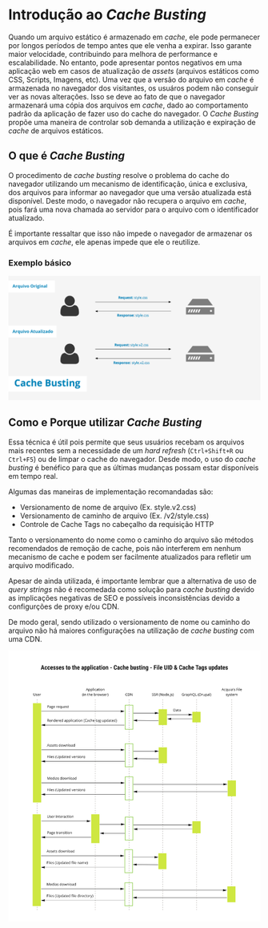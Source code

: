 # Introdução ao _Cache Busting_

Quando um arquivo estático é armazenado em _cache_, ele pode permanecer por longos períodos de tempo antes que ele venha a expirar. Isso garante maior velocidade, contribuindo para melhora de performance e escalabilidade. No entanto, pode apresentar pontos negativos em uma aplicação web em casos de atualização de _assets_ (arquivos estáticos como CSS, Scripts, Imagens, etc). Uma vez que a versão do arquivo em _cache_ é armazenada no navegador dos visitantes, os usuáros podem não conseguir ver as novas alterações. Isso se deve ao fato de que o navegador armazenará uma cópia dos arquivos em _cache_, dado ao comportamento padrão da aplicação de fazer uso do cache do navegador. O _Cache Busting_ propõe uma maneira de controlar sob demanda a utilização e expiração de _cache_ de arquivos estáticos.

## O que é _Cache Busting_

O procedimento de _cache busting_ resolve o problema do cache do navegador utilizando um mecanismo de identificação, única e exclusiva, dos arquivos para informar ao navegador que uma versão atualizada está disponível. Deste modo, o navegador não recupera o arquivo em _cache_, pois fará uma nova chamada ao servidor para o arquivo com o identificador atualizado. 

É importante ressaltar que isso não impede o navegador de armazenar os arquivos em _cache_, ele apenas impede que ele o reutilize. 

### Exemplo básico

![Cache Busting Example](assets/cache_busting.png)

## Como e Porque utilizar _Cache Busting_


Essa técnica é útil pois permite que seus usuários recebam os arquivos mais recentes sem a necessidade de um _hard refresh_ (`Ctrl+Shift+R` ou `Ctrl+F5`) ou de limpar o cache do navegador. Desde modo, o uso do _cache busting_ é benéfico para que as últimas mudanças possam estar disponíveis em tempo real.

Algumas das maneiras de implementação recomandadas são:

- Versionamento de nome de arquivo (Ex. style.v2.css)
- Versionamento de caminho de arquivo (Ex. /v2/style.css)
- Controle de Cache Tags no cabeçalho da requisição HTTP

Tanto o versionamento do nome como o caminho do arquivo são métodos recomendados de remoção de cache, pois não interferem em nenhum mecanismo de cache e podem ser facilmente atualizados para refletir um arquivo modificado.

Apesar de ainda utilizada, é importante lembrar que a alternativa de uso de _query strings_ não é recomedada como solução para _cache busting_ devido as implicações negativas de SEO e possíveis inconsistências devido a configurções de proxy e/ou CDN.

De modo geral, sendo utilizado o versionamento de nome ou caminho do arquivo não há maiores configurações na utilização de _cache busting_ com uma CDN.

![Cache Busting Sequence Flow](assets/cache-busting_sequence-flow.png)